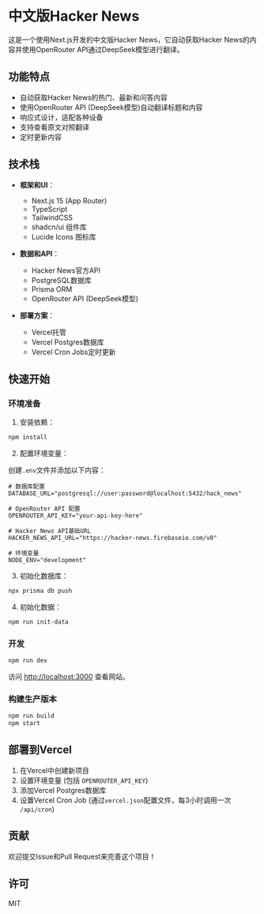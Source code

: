 # 中文版Hacker News

这是一个使用Next.js开发的中文版Hacker News，它自动获取Hacker News的内容并使用OpenRouter API通过DeepSeek模型进行翻译。

## 功能特点

- 自动获取Hacker News的热门、最新和问答内容
- 使用OpenRouter API (DeepSeek模型)自动翻译标题和内容
- 响应式设计，适配各种设备
- 支持查看原文对照翻译
- 定时更新内容

## 技术栈

- **框架和UI**：
  - Next.js 15 (App Router)
  - TypeScript
  - TailwindCSS
  - shadcn/ui 组件库
  - Lucide Icons 图标库

- **数据和API**：
  - Hacker News官方API
  - PostgreSQL数据库
  - Prisma ORM
  - OpenRouter API (DeepSeek模型)

- **部署方案**：
  - Vercel托管
  - Vercel Postgres数据库
  - Vercel Cron Jobs定时更新

## 快速开始

### 环境准备

1. 安装依赖：

```bash
npm install
```

2. 配置环境变量：

创建`.env`文件并添加以下内容：

```
# 数据库配置
DATABASE_URL="postgresql://user:password@localhost:5432/hack_news"

# OpenRouter API 配置
OPENROUTER_API_KEY="your-api-key-here"

# Hacker News API基础URL
HACKER_NEWS_API_URL="https://hacker-news.firebaseio.com/v0"

# 环境变量
NODE_ENV="development"
```

3. 初始化数据库：

```bash
npx prisma db push
```

4. 初始化数据：

```bash
npm run init-data
```

### 开发

```bash
npm run dev
```

访问 [http://localhost:3000](http://localhost:3000) 查看网站。

### 构建生产版本

```bash
npm run build
npm start
```

## 部署到Vercel

1. 在Vercel中创建新项目
2. 设置环境变量 (包括 `OPENROUTER_API_KEY`)
3. 添加Vercel Postgres数据库
4. 设置Vercel Cron Job (通过`vercel.json`配置文件，每3小时调用一次 `/api/cron`)

## 贡献

欢迎提交Issue和Pull Request来完善这个项目！

## 许可

MIT

